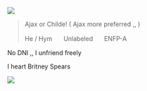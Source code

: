 <p align="left">
<img src="https://64.media.tumblr.com/34c16a5b052a6257cf54c86e0dff78fc/8ecd3d05b9f30c55-7c/s500x750/af9f2e9f7f88df5580cdc26a253334466e041786.gifv?ixlib=rb-1.2.1&ixid=eyJhcHBfaWQiOjEyMDd9&auto=format&fit=crop&w=2772&q=80"/>
</p>

> Ajax or Childe! ( Ajax more preferred ,, )
>
> He / HymㅤㅤUnlabeledㅤㅤENFP-A 


No DNI ,, I unfriend freely

I heart Britney Spears

<p align="left">
<img src="https://64.media.tumblr.com/34c16a5b052a6257cf54c86e0dff78fc/8ecd3d05b9f30c55-7c/s500x750/af9f2e9f7f88df5580cdc26a253334466e041786.gifv?ixlib=rb-1.2.1&ixid=eyJhcHBfaWQiOjEyMDd9&auto=format&fit=crop&w=2772&q=80"/>
</p>
